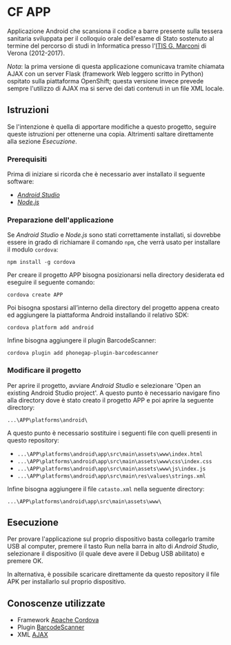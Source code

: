 # CF APP

Applicazione Android che scansiona il codice a barre presente sulla tessera sanitaria sviluppata per il
colloquio orale dell'esame di Stato sostenuto al termine del percorso di studi in Informatica presso l'[ITIS
G. Marconi](https://www.marconiverona.gov.it/portal/) di Verona (2012-2017).

*Nota*: la prima versione di questa applicazione comunicava tramite chiamata AJAX con un server Flask
(framework Web leggero scritto in Python) ospitato sulla piattaforma OpenShift; questa versione invece
prevede sempre l'utilizzo di AJAX ma si serve dei dati contenuti in un file XML locale.

## Istruzioni

Se l'intenzione è quella di apportare modifiche a questo progetto, seguire queste istruzioni per ottenerne una copia.
Altrimenti saltare direttamente alla sezione *Esecuzione*. 

### Prerequisiti

Prima di iniziare si ricorda che è necessario aver installato il seguente software:
* [*Android Studio*](https://developer.android.com/studio)
* [*Node.js*](https://nodejs.org)

### Preparazione dell'applicazione

Se *Android Studio* e *Node.js* sono stati correttamente installati, si dovrebbe essere in grado di
richiamare il comando `npm`, che verrà usato per installare il modulo `cordova`:
```
npm install -g cordova
```

Per creare il progetto APP bisogna posizionarsi nella directory desiderata ed eseguire il seguente comando:
```
cordova create APP
```

Poi bisogna spostarsi all’interno della directory del progetto appena creato ed aggiungere la
piattaforma Android installando il relativo SDK:
```
cordova platform add android
```

Infine bisogna aggiungere il plugin BarcodeScanner:
```
cordova plugin add phonegap-plugin-barcodescanner
```

### Modificare il progetto

Per aprire il progetto, avviare *Android Studio* e selezionare 'Open an existing Android Studio project'.
A questo punto è necessario navigare fino alla directory dove è stato creato il progetto APP e poi
aprire la seguente directory:
```
...\APP\platforms\android\
```

A questo punto è necessario sostituire i seguenti file con quelli presenti in questo repository:
- `...\APP\platforms\android\app\src\main\assets\www\index.html`
- `...\APP\platforms\android\app\src\main\assets\www\css\index.css`
- `...\APP\platforms\android\app\src\main\assets\www\js\index.js`
- `...\APP\platforms\android\app\src\main\res\values\strings.xml`

Infine bisogna aggiungere il file `catasto.xml` nella seguente directory:
```
...\APP\platforms\android\app\src\main\assets\www\
```

## Esecuzione
Per provare l'applicazione sul proprio dispositivo basta collegarlo tramite USB al computer, premere il tasto
Run nella barra in alto di *Android Studio*, selezionare il dispositivo (il quale deve avere il Debug USB abilitato) e premere OK.

In alternativa, è possibile scaricare direttamente da questo repository il file APK per installarlo sul proprio dispositivo.

## Conoscenze utilizzate

* Framework [Apache Cordova](https://cordova.apache.org/)
* Plugin [BarcodeScanner](https://github.com/phonegap/phonegap-plugin-barcodescanner)
* XML [AJAX](https://www.w3schools.com/xml/ajax_intro.asp)
